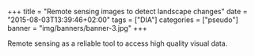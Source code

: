 +++
title = "Remote sensing images to detect landscape changes"
date = "2015-08-03T13:39:46+02:00"
tags = ["DIA"]
categories = ["pseudo"]
banner = "img/banners/banner-3.jpg"
+++

Remote sensing as a reliable tool to access high quality visual data.

